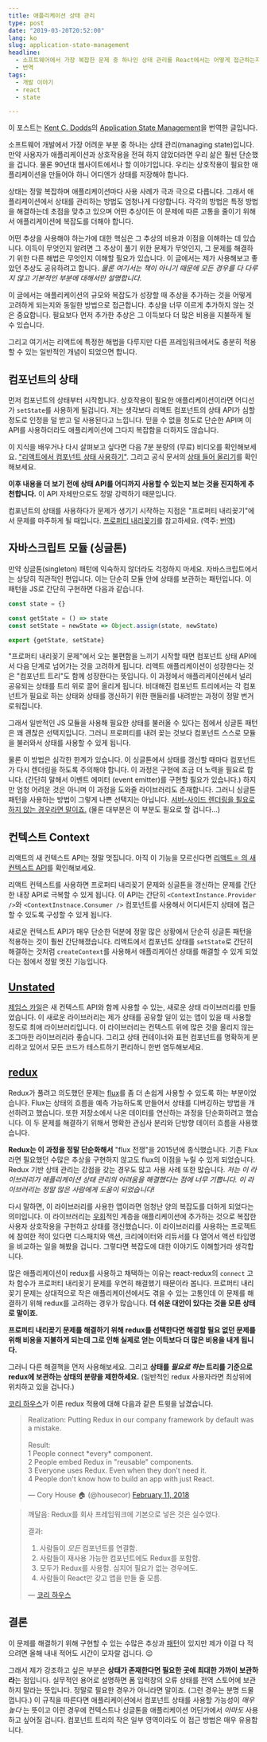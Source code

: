 ```yaml
---
title: 애플리케이션 상태 관리
type: post
date: "2019-03-20T20:52:00"
lang: ko
slug: application-state-management
headline:
  - 소프트웨어에서 가장 복잡한 문제 중 하나인 상태 관리를 React에서는 어떻게 접근하는지 알아봅니다
  - 번역
tags:
  - 개발 이야기
  - react
  - state

---
```


<div class="translation-note">

이 포스트는 [Kent C. Dodds](https://twitter.com/kentcdodds)의 [Application State Management](https://kentcdodds.com/blog/application-state-management)을 번역한 글입니다.

</div>

소프트웨어 개발에서 가장 어려운 부분 중 하나는 상태 관리(managing state)입니다. 만약 사용자가 애플리케이션과 상호작용을 전혀 하지 않았더라면 우리 삶은 훨씬 단순했을 겁니다. 물론 90년대 웹사이트에서나 할 이야기입니다. 우리는 상호작용이 필요한 애플리케이션을 만들어야 하니 어디엔가 상태를 저장해야 합니다.

상태는 정말 복잡하며 애플리케이션마다 사용 사례가 극과 극으로 다릅니다. 그래서 애플리케이션에서 상태를 관리하는 방법도 엄청나게 다양합니다. 각각의 방법은 특정 방법을 해결하는데 초점을 맞추고 있으며 어떤 추상이든 이 문제에 따른 고통을 줄이기 위해서 애플리케이션에 복잡도를 더해야 합니다.

어떤 추상을 사용해야 하는가에 대한 핵심은 그 추상의 비용과 이점을 이해하는 데 있습니다. 이득이 무엇인지 알려면 그 추상이 풀기 위한 문제가 무엇인지, 그 문제를 해결하기 위한 다른 해법은 무엇인지 이해할 필요가 있습니다. 이 글에서는 제가 사용해보고 좋았던 추상도 공유하려고 합니다. _물론 여기서는 책이 아니기 때문에 모든 경우를 다 다루지 않고 기본적인 부분에 대해서만 설명합니다._

이 글에서는 애플리케이션의 규모와 복잡도가 성장할 때 추상을 추가하는 것을 어떻게 고려하게 되는지와 동일한 방법으로 접근합니다. 추상을 너무 이르게 추가하지 않는 것은 중요합니다. 필요보다 먼저 추가한 추상은 그 이득보다 더 많은 비용을 지불하게 될 수 있습니다.

그리고 여기서는 리액트에 특정한 해법을 다루지만 다른 프레임워크에서도 충분히 적용할 수 있는 일반적인 개념이 되었으면 합니다.

## 컴포넌트의 상태

먼저 컴포넌트의 상태부터 시작합니다. 상호작용이 필요한 애플리케이션이라면 어디선가 `setState`를 사용하게 될겁니다. 저는 생각보다 리액트 컴포넌트의 상태 API가 심할 정도로 인정을 덜 받고 덜 사용된다고 느낍니다. 믿을 수 없을 정도로 단순한 API며 이 API를 사용하더라도 애플리케이션에 그다지 복잡함을 더하지도 않습니다.

이 지식을 배우거나 다시 살펴보고 싶다면 다음 7분 분량의 (무료) 비디오를 확인해보세요. ["리액트에서 컴포넌트 상태 사용하기"](https://egghead.io/lessons/react-use-component-state-with-react). 그리고 공식 문서의 [상태 들어 올리기](https://reactjs.org/docs/lifting-state-up.html#lifting-state-up)를 확인해보세요.

**이후 내용을 더 보기 전에 상태 API를 어디까지 사용할 수 있는지 보는 것을 진지하게 추천합니다.** 이 API 자체만으로도 정말 강력하기 때문입니다.

컴포넌트의 상태를 사용하다가 문제가 생기기 시작하는 지점은 "프로퍼티 내리꽂기"에서 문제를 마주하게 될 때입니다. [프로퍼티 내리꽂기](https://blog.kentcdodds.com/prop-drilling-bb62e02cb691)를 참고하세요. (역주: [번역](https://edykim.com/ko/post/prop-drilling/))

## 자바스크립트 모듈 (싱글톤)

만약 싱글톤(singleton) 패턴에 익숙하지 않더라도 걱정하지 마세요. 자바스크립트에서는 상당히 직관적인 편입니다. 이는 단순히 모듈 안에 상태를 보관하는 패턴입니다. 이 패턴을 JS로 간단히 구현하면 다음과 같습니다.

```js
const state = {}

const getState = () => state
const setState = newState => Object.assign(state, newState)

export {getState, setState}
```

"프로퍼티 내리꽂기 문제"에서 오는 불편함을 느끼기 시작할 때면 컴포넌트 상태 API에서 다음 단계로 넘어가는 것을 고려하게 됩니다. 리액트 애플리케이션이 성장한다는 것은 "컴포넌트 트리"도 함께 성장한다는 뜻입니다. 이 과정에서 애플리케이션에서 널리 공유되는 상태를 트리 위로 끌어 올리게 됩니다. 비대해진 컴포넌트 트리에서는 각 컴포넌트가 필요로 하는 상태와 상태를 갱신하기 위한 핸들러를 내려받는 과정이 정말 번거로워집니다.

그래서 일반적인 JS 모듈을 사용해 필요한 상태를 불러올 수 있다는 점에서 싱글톤 패턴은 꽤 괜찮은 선택지입니다. 그러니 프로퍼티를 내려 꽂는 것보다 컴포넌트 스스로 모듈을 불러와서 상태를 사용할 수 있게 됩니다.

물론 이 방법은 심각한 한계가 있습니다. 이 싱글톤에서 상태를 갱신할 때마다 컴포넌트가 다시 렌더링을 하도록 주의해야 합니다. 이 과정은 구현에 조금 더 노력을 필요로 합니다. (간단히 말해서 이벤트 에미터 (event emitter)를 구현할 필요가 있습니다.) 하지만 엄청 어려운 것은 아니며 이 과정을 도와줄 라이브러리도 존재합니다. 그러니 싱글톤 패턴을 사용하는 방법이 그렇게 나쁜 선택지는 아닙니다. [서버-사이드 렌더링을 필요로 하지 않는 경우라면 말이죠.](https://stackoverflow.com/a/40974748/971592) (물론 대부분은 이 부분도 필요로 할 겁니다...)

## 컨텍스트 Context

리액트의 새 컨텍스트 API는 정말 멋집니다. 아직 이 기능을 모르신다면 [리액트⚛️ 의 새 컨텍스트 API](https://kentcdodds.com/blog/reacts-new-context-api)를 확인해보세요.

리액트 컨텍스트를 사용하면 프로퍼티 내리꽂기 문제와 싱글톤을 갱신하는 문제를 간단한 내장 API로 극복할 수 있게 됩니다. 이 API는 간단히 `<ContextInstance.Provider />`와 `<ContextInstnace.Consumer />` 컴포넌트를 사용해서 어디서든지 상태에 접근할 수 있도록 구성할 수 있게 됩니다.

새로운 컨텍스트 API가 매우 단순한 덕분에 정말 많은 상황에서 단순히 싱글톤 패턴을 적용하는 것이 훨씬 간단해졌습니다. 리액트에서 컴포넌트 상태를 `setState`로 간단히 해결하는 것처럼 `createContext`를 사용해서 애플리케이션 상태를 해결할 수 있게 되었다는 점에서 정말 멋진 기능입니다.

## [Unstated](https://github.com/jamiebuilds/unstated)

[제임스 카일](https://medium.com/u/cc2eaf4f2cd2)은 새 컨텍스트 API와 함께 사용할 수 있는, 새로운 상태 라이브러리를 만들었습니다. 이 새로운 라이브러리는 제가 상태를 공유할 일이 있는 앱이 있을 때 사용할 정도로 최애 라이브러리입니다. 이 라이브러리는 컨텍스트 위에 많은 것을 올리지 않는 조그마한 라이브러리라 좋습니다. 그리고 상태 컨테이너와 표현 컴포넌트를 명확하게 분리하고 있어서 모든 코드가 테스트하기 편리하니 한번 염두해보세요.

## [redux](https://redux.js.org/)

Redux가 풀려고 의도했던 문제는 [flux](https://facebook.github.io/flux)를 좀 더 손쉽게 사용할 수 있도록 하는 부분이었습니다. Flux는 상태의 흐름을 예측 가능하도록 만들어서 상태를 디버깅하는 방법을 개선하려고 했습니다. 또한 저장소에서 나온 데이터를 연산하는 과정을 단순화하려고 했습니다. 이 두 문제를 해결하기 위해서 명확한 관심사 분리와 단방향 데이터 흐름을 사용했습니다.

**Redux는 이 과정을 정말 단순화해서** "flux 전쟁"을 2015년에 종식했습니다. 기존 Flux라면 필요했던 수많은 추상을 구현하지 않고도 flux의 이점을 누릴 수 있게 되었습니다. Redux 기반 상태 관리는 강점을 갖는 경우도 많고 사용 사례 또한 많습니다. _저는 이 라이브러리가 애플리케이션 상태 관리의 어려움을 해결했다는 점에 너무 기쁩니다. 이 라이브러리는 정말 많은 사람에게 도움이 되었습니다!_

다시 말하면, 이 라이브러리를 사용한 앱이라면 엄청난 양의 복잡도를 더하게 되었다는 의미입니다. 이 라이브러리는 [우회](https://en.wikipedia.org/wiki/Indirection)적인 계층을 애플리케이션에 추가하는 것으로 복잡한 사용자 상호작용을 구현하고 상태를 갱신했습니다. 이 라이브러리를 사용하는 프로젝트에 참여한 적이 있다면 디스패치와 액션, 크리에이터와 리듀서를 다 열어서 액션 타입명을 비교하는 일을 해봤을 겁니다. 그렇다면 복잡도에 대한 이야기도 이해할거라 생각합니다.

많은 애플리케이션이 redux를 사용하고 채택하는 이유는 react-redux의 `connect` 고차 함수가 프로퍼티 내리꽂기 문제를 우연히 해결했기 때문이라 봅니다. 프로퍼티 내리꽂기 문제는 상대적으로 작은 애플리케이션에서도 겪을 수 있는 고통인데 이 문제를 해결하기 위해 redux를 고려하는 경우가 많습니다. **더 쉬운 대안이 있다는 것을 모른 상태로 말이죠.**

**프로퍼티 내리꽂기 문제를 해결하기 위해 redux를 선택한다면 해결할 필요 없던 문제를 위해 비용을 지불하게 되는데 그로 인해 실제로 얻는 이득보다 더 많은 비용을 내게 됩니다.**

그러니 다른 해결책을 먼저 사용해보세요. 그리고 **상태를 _필요로 하는_ 트리를 기준으로 redux에 보관하는 상태의 분량을 제한하세요.** (일반적인 redux 사용자라면 최상위에 위치하고 있을 겁니다.)

[코리 하우스](https://medium.com/u/e986f7cdb458)가 이른 redux 적용에 대해 다음과 같은 트윗을 남겼습니다.

<blockquote class="twitter-tweet"><p lang="en" dir="ltr">Realization: Putting Redux in our company framework by default was a mistake.<br><br>Result:<br>1 People connect *every* component.<br>2 People embed Redux in &quot;reusable&quot; components.<br>3 Everyone uses Redux. Even when they don&#39;t need it.<br>4 People don&#39;t know how to build an app with just React.</p>&mdash; Cory House 🏠 (@housecor) <a href="https://twitter.com/housecor/status/962754389533429760?ref_src=twsrc%5Etfw">February 11, 2018</a></blockquote>

> 깨달음: Redux를 회사 프레임워크에 기본으로 넣은 것은 실수였다.
>
> 결과:
> 1. 사람들이 *모든* 컴포넌트를 연결함.
> 2. 사람들이 재사용 가능한 컴포넌트에도 Redux를 포함함.
> 3. 모두가 Redux를 사용함. 심지어 필요가 없는 경우에도.
> 4. 사람들이 React만 갖고 앱을 만들 줄 모름.
>
> — [코리 하우스](https://twitter.com/housecor/status/962754389533429760?ref_src=twsrc%5Etfw)

## 결론

이 문제를 해결하기 위해 구현할 수 있는 수많은 추상과 [패턴](http://kcd.im/advanced-react)이 있지만 제가 이걸 다 적으려면 올해 내내 적어도 시간이 모자랄 겁니다. 😉

그래서 제가 강조하고 싶은 부분은 **상태가 존재한다면 필요한 곳에 최대한 가까이 보관하라**는 점입니다. 실무적인 용어로 설명하면 폼 입력창의 오류 상태를 전역 스토어에 보관하지 말라는 뜻입니다. 정말로 필요한 경우가 아니라면 말이죠. (그런 경우는 분명 드물껍니다.) 이 규칙을 따른다면 애플리케이션에서 컴포넌트 상태를 사용할 가능성이 _매우 높다_ 는 뜻이고 이런 경우에 컨텍스트나 싱글톤을 애플리케이션 어딘가에서 _아마도_ 사용하고 싶어질 겁니다. 컴포넌트 트리의 작은 일부 영역이라도 이 접근 방법은 매우 유용합니다.
